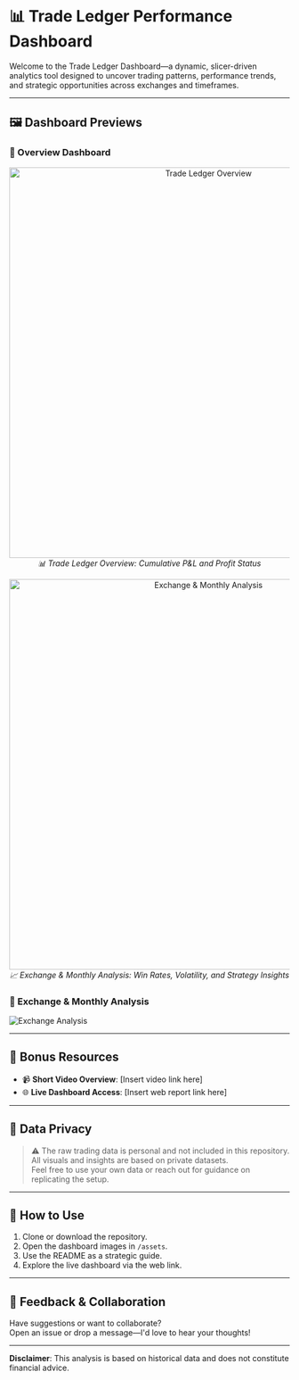 # 📊 Trade Ledger Performance Dashboard

Welcome to the Trade Ledger Dashboard—a dynamic, slicer-driven analytics tool designed to uncover trading patterns, performance trends, and strategic opportunities across exchanges and timeframes.

---

## 🖼️ Dashboard Previews

### 🔹 Overview Dashboard
<p align="center">
  <img src="assets/trade-ledger-dashboard-1.png" width="700" alt="Trade Ledger Overview"/>
  <br><em>📊 Trade Ledger Overview: Cumulative P&L and Profit Status</em>
</p>

<p align="center">
  <img src="assets/trade-ledger-dashboard-2.png" width="700" alt="Exchange & Monthly Analysis"/>
  <br><em>📈 Exchange & Monthly Analysis: Win Rates, Volatility, and Strategy Insights</em>
</p>

### 🔹 Exchange & Monthly Analysis
![Exchange Analysis](assets/trade-ledger-dashboard-2.png)

---

## 🎥 Bonus Resources

- 📹 **Short Video Overview**: [Insert video link here]
- 🌐 **Live Dashboard Access**: [Insert web report link here]

---

## 🔐 Data Privacy

> ⚠️ The raw trading data is personal and not included in this repository.  
All visuals and insights are based on private datasets.  
Feel free to use your own data or reach out for guidance on replicating the setup.

---

## 📁 How to Use

1. Clone or download the repository.
2. Open the dashboard images in `/assets`.
3. Use the README as a strategic guide.
4. Explore the live dashboard via the web link.

---

## 💬 Feedback & Collaboration

Have suggestions or want to collaborate?  
Open an issue or drop a message—I'd love to hear your thoughts!

---

**Disclaimer**: This analysis is based on historical data and does not constitute financial advice.
